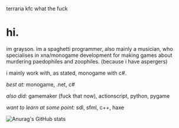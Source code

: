 terraria kfc what the fuck

# hi.
im grayson. im a spaghetti programmer, also mainly a musician, who specialises in xna/monogame development for making games about murdering paedophiles and zoophiles. 
(because i have aspergers)

i mainly work with, as stated, monogame with c#.

*best at:* monogame, .net, c#

*also did:* gamemaker (fuck that now), actionscript, python, pygame

*want to learn at some point:* sdl, sfml, c++, haxe

![Anurag's GitHub stats](https://github-readme-stats.vercel.app/api?username=nikostormkilla&show_icons=true&theme=prussian)
